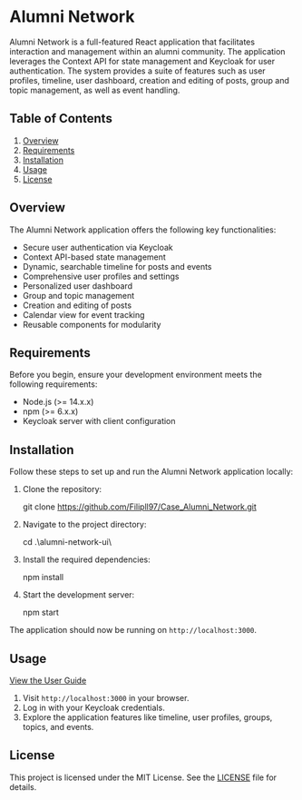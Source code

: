 # Alumni Network

Alumni Network is a full-featured React application that facilitates interaction and management within an alumni community. The application leverages the Context API for state management and Keycloak for user authentication. The system provides a suite of features such as user profiles, timeline, user dashboard, creation and editing of posts, group and topic management, as well as event handling.

## Table of Contents

1. [Overview](#overview)
2. [Requirements](#requirements)
3. [Installation](#installation)
4. [Usage](#usage)
5. [License](#license)


## Overview
The Alumni Network application offers the following key functionalities:

- Secure user authentication via Keycloak
- Context API-based state management
- Dynamic, searchable timeline for posts and events
- Comprehensive user profiles and settings
- Personalized user dashboard
- Group and topic management
- Creation and editing of posts
- Calendar view for event tracking
- Reusable components for modularity

## Requirements
Before you begin, ensure your development environment meets the following requirements:

- Node.js (>= 14.x.x)
- npm (>= 6.x.x)
- Keycloak server with client configuration

## Installation
Follow these steps to set up and run the Alumni Network application locally:

1. Clone the repository:

    git clone https://github.com/Filipll97/Case_Alumni_Network.git

2. Navigate to the project directory:

    cd .\alumni-network-ui\

3. Install the required dependencies:

    npm install

4. Start the development server:

    npm start

The application should now be running on `http://localhost:3000`.

## Usage

[View the User Guide](USER_GUIDE.md)

1. Visit `http://localhost:3000` in your browser.
2. Log in with your Keycloak credentials.
3. Explore the application features like timeline, user profiles, groups, topics, and events.

## License

This project is licensed under the MIT License. See the [LICENSE](LICENSE) file for details.
